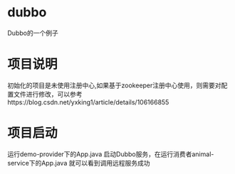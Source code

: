 # dubbo
Dubbo的一个例子
# 项目说明
初始化的项目是未使用注册中心,如果基于zookeeper注册中心使用，则需要对配置文件进行修改，可以参考https://blog.csdn.net/yxking1/article/details/106166855
# 项目启动
运行demo-provider下的App.java 启动Dubbo服务，在运行消费者animal-service下的App.java 就可以看到调用远程服务成功
